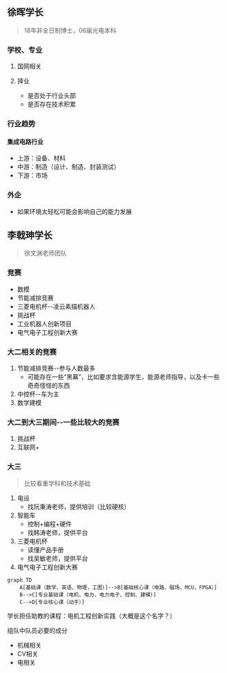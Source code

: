 ## 徐晖学长

> 18年非全日制博士，06届光电本科

### 学校、专业
1. 国网相关
   
2. 择业
   - 是否处于行业头部
   - 是否存在技术积累
  
### 行业趋势
#### 集成电路行业
- 上游：设备、材料
- 中游：制造（设计、制造、封装测试）
- 下游：市场

### 外企
- 如果环境太轻松可能会影响自己的能力发展


## 李戟珅学长

> 徐文渊老师团队


### 竞赛
- 数模
- 节能减排竞赛
- 三菱电机杯--凌云素描机器人
- 挑战杯
- 工业机器人创新项目
- 电气电子工程创新大赛

### 大二相关的竞赛
1. 节能减排竞赛--参与人数最多
   - 可能存在一些“黑幕”，比如要求含能源学生，能源老师指导，以及卡一些奇奇怪怪的东西
2. 中控杯--车为主
3. 数学建模

### 大二到大三期间--一些比较大的竞赛
1. 挑战杯
2. 互联网+

### 大三

> 比较看重学科和技术基础

1. 电设
   - 找阮秉涛老师，提供培训（比较硬核）
2. 智能车  
   - 控制+编程+硬件
   - 找韩涛老师，提供平台
3. 三菱电机杯
   - 读懂产品手册
   - 找吴敏老师，提供平台
4. 电气电子工程创新大赛

```mermaid
graph TD
    A[基础课（数学、英语、物理，工图）]-->B[基础核心课（电路、磁场、MCU，FPGA）]
    B-->C[专业基础课（电机、电力、电力电子、控制、建模）]
    C-->D[专业核心课（动手）]
```

学长担任助教的课程：电机工程创新实践（大概是这个名字？）

组队中队员必要的成分
- 机械相关
- CV相关
- 电相关